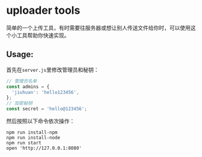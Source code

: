 uploader tools
=====================================

简单的一个上传工具，有时需要往服务器或想让别人传送文件给你时，可以使用这个小工具帮助你快速实现。

## Usage:

首先在`server.js`里修改管理员和秘钥：
```javascript
// 管理员名单
const admins = {
  'jiuhuan': 'hello123456',
};
// 加密秘钥
const secret = 'hello@123456';
```

然后按照以下命令依次操作：
```base
npm run install-npm
npm run install-node
npm run start
open 'http://127.0.0.1:8080'
```
